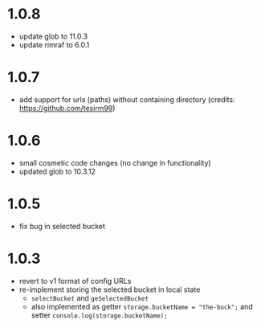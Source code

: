 # 1.0.8

- update glob to 11.0.3
- update rimraf to 6.0.1

# 1.0.7

- add support for urls (paths) without containing directory (credits: https://github.com/tesirm99)

# 1.0.6

- small cosmetic code changes (no change in functionality)
- updated glob to 10.3.12

# 1.0.5

- fix bug in selected bucket

# 1.0.3

- revert to v1 format of config URLs
- re-implement storing the selected bucket in local state
  - `selectBucket` and `geSelectedBucket`
  - also implemented as getter
    `storage.bucketName = "the-buck";` and setter `console.log(storage.bucketName);`
